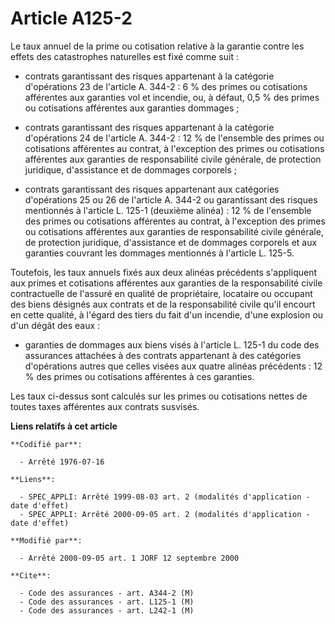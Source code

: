 # Article A125-2

Le taux annuel de la prime ou cotisation relative à la garantie contre les effets des catastrophes naturelles est fixé comme
suit :

- contrats garantissant des risques appartenant à la catégorie d'opérations 23 de l'article A. 344-2 : 6 % des primes ou
cotisations afférentes aux garanties vol et incendie, ou, à défaut, 0,5 % des primes ou cotisations afférentes aux garanties
dommages ;

- contrats garantissant des risques appartenant à la catégorie d'opérations 24 de l'article A. 344-2 : 12 % de l'ensemble des
primes ou cotisations afférentes au contrat, à l'exception des primes ou cotisations afférentes aux garanties de
responsabilité civile générale, de protection juridique, d'assistance et de dommages corporels ;

- contrats garantissant des risques appartenant aux catégories d'opérations 25 ou 26 de l'article A. 344-2 ou garantissant
des risques mentionnés à l'article L. 125-1 (deuxième alinéa) : 12 % de l'ensemble des primes ou cotisations afférentes au
contrat, à l'exception des primes ou cotisations afférentes aux garanties de responsabilité civile générale, de protection
juridique, d'assistance et de dommages corporels et aux garanties couvrant les dommages mentionnés à l'article L. 125-5.

Toutefois, les taux annuels fixés aux deux alinéas précédents s'appliquent aux primes et cotisations afférentes aux garanties
de la responsabilité civile contractuelle de l'assuré en qualité de propriétaire, locataire ou occupant des biens désignés
aux contrats et de la responsabilité civile qu'il encourt en cette qualité, à l'égard des tiers du fait d'un incendie, d'une
explosion ou d'un dégât des eaux :

- garanties de dommages aux biens visés à l'article L. 125-1 du code des assurances attachées à des contrats appartenant à
des catégories d'opérations autres que celles visées aux quatre alinéas précédents : 12 % des primes ou cotisations
afférentes à ces garanties.

Les taux ci-dessus sont calculés sur les primes ou cotisations nettes de toutes taxes afférentes aux contrats susvisés.

**Liens relatifs à cet article**

	**Codifié par**:

	  - Arrêté 1976-07-16

	**Liens**:

	  - SPEC_APPLI: Arrêté 1999-08-03 art. 2 (modalités d'application - date d'effet)
	  - SPEC_APPLI: Arrêté 2000-09-05 art. 2 (modalités d'application - date d'effet)

	**Modifié par**:

	  - Arrêté 2000-09-05 art. 1 JORF 12 septembre 2000

	**Cite**:

	  - Code des assurances - art. A344-2 (M)
	  - Code des assurances - art. L125-1 (M)
	  - Code des assurances - art. L242-1 (M)
